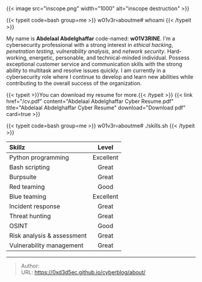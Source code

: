 # 

{{&lt; image src=&#34;inscope.png&#34; width=&#34;1000&#34; alt=&#34;inscope destruction&#34; &gt;}}

{{&lt; typeit code=bash group=me &gt;}}
w01v3r💀aboutme# whoami 
{{&lt; /typeit &gt;}}

My name is **Abdelaal Abdelghaffar** code-named: **w01V3RINE**. I&#39;m a cybersecurity professional with a strong interest in *ethical hacking*, *penetration testing*, *vulnerability analysis*, and *network security*. Hard-working, energetic, personable, and technical-minded individual. Possess exceptional customer service and communication skills with the strong ability to multitask and resolve issues quickly. I am currently in a cybersecurity role where I continue to develop and learn new abilities while contributing to the overall success of the organization.

{{&lt; typeit &gt;}}You can download my resume for more.{{&lt; /typeit &gt;}}
{{&lt; link href=&#34;/cv.pdf&#34; content=&#34;Abdelaal Abdelghaffar Cyber Resume.pdf&#34; title=&#34;Abdelaal Abdelghaffar Cyber Resume&#34; download=&#34;Download pdf&#34; card=true &gt;}}

{{&lt; typeit code=bash group=me &gt;}}
w01v3r💀aboutme# ./skills.sh 
{{&lt; /typeit &gt;}}

|Skillz|Level|
|:------|:-----:|
|Python programming|Excellent|
|Bash scripting|Great|
|Burpsuite|Great|
|Red teaming|Good|
|Blue teaming|Excellent|
|Incident response|Great|
|Threat hunting|Great|
|OSINT|Good|
|Risk analysis &amp; assessment|Great|
|Vulnerability management|Great|


---

> Author:   
> URL: https://0xd3d5ec.github.io/cyberblog/about/  

